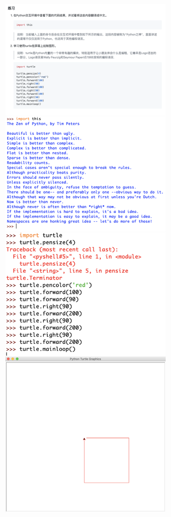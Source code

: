 ![image](https://github.com/YuuxiLiu/Python-100-Days-Homework/blob/master/Day01.%E5%88%9D%E8%AF%86Python/1.png)
![image](https://github.com/YuuxiLiu/Python-100-Days-Homework/blob/master/Day01.%E5%88%9D%E8%AF%86Python/2.png)
![image](https://github.com/YuuxiLiu/Python-100-Days-Homework/blob/master/Day01.%E5%88%9D%E8%AF%86Python/3.png)
![image](https://github.com/YuuxiLiu/Python-100-Days-Homework/blob/master/Day01.%E5%88%9D%E8%AF%86Python/4.png)
